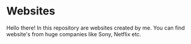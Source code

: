 # Websites
 Hello there! 
    In this repository are websites created by me. You can find website's from huge companies like Sony, Netflix etc.
    